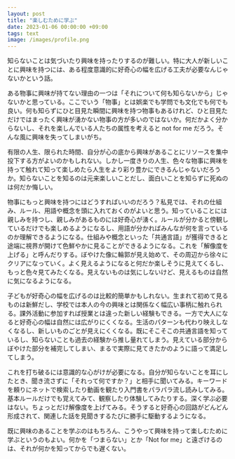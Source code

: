 ```yaml
---
layout: post
title: "楽しむために学ぶ"
date: 2023-01-06 00:00:00 +09:00
tags: text
image: /images/profile.png
---
```


知らないことは気づいたり興味を持ったりするのが難しい。特に大人が新しいことに興味を持つには、ある程度意識的に好奇心の幅を広げる工夫が必要なんじゃないかという話。

ある物事に興味が持てない理由の一つは「それについて何も知らないから」じゃないかと思っている。ここでいう「物事」とは娯楽でも学問でも文化でも何でも良い。何も知らずにひと目見た瞬間に興味を持つ物事もあるけれど、ひと目見ただけではまったく興味が湧かない物事の方が多いのではないか。何だかよく分からないし、それを楽しんでいる人たちの属性を考えると not for me だろう。そんな風に興味を失ってしまいがち。

有限の人生、限られた時間、自分が心の底から興味があることにリソースを集中投下する方がよいのかもしれない。しかし一度きりの人生、色々な物事に興味を持って触れて知って楽しめたら人生をより彩り豊かにできるんじゃないだろうか。知らないことを知るのは元来楽しいことだし、面白いことを知らずに死ぬのは何だか悔しい。

物事にもっと興味を持つにはどうすればいいのだろう？私見では、それの仕組み、ルール、用語や概念を頭に入れておくのがよいと思う。知っていることには親しみを持つし、親しみがあるものには好奇心が湧く。ルールが分かると傍観しているだけでも楽しめるようになるし、用語が分かればみんなが何を言っているのか理解できるようになる。仕組みや概念といった「共通言語」が獲得できると途端に視界が開けて色鮮やかに見ることができるようになる。これを「解像度を上げる」と呼んだりする。ぼやけた像に輪郭が見え始めて、その周辺から徐々にクリアになっていく。よく見えるようになると何だか楽しそうに見えてくるし、もっと色々見てみたくなる。見えないものは気にしないけど、見えるものは自然に気になるようになる。

子どもが好奇心の幅を広げるのは比較的簡単かもしれない。生まれて初めて見るものは新鮮だし、学校では本人の今の興味とは関係なく幅広い事柄に触れられる。課外活動に参加すれば授業とは違った新しい経験もできる。一方で大人になると好奇心の幅は自然には広がりにくくなる。生活のパターンも代わり映えしなくなるし、新しいものごとが見えにくくなる。既にそこそこの共通言語を知っているし、知らないことも過去の経験から推し量れてしまう。見えている部分からぼやけた部分を補完してしまい、まるで実際に見てきたかのように語って満足してしまう。

これを打ち破るには意識的な心がけが必要になる。自分が知らないことを耳にしたとき、聞き流さずに「それって何ですか？」と相手に聞いてみる。キーワードを頼りにネットで検索したり動画を観たり入門書をパラパラ流し読みしてみる。基本ルールだけでも覚えてみて、観察したり体験してみたりする。深く学ぶ必要はない。ちょっとだけ解像度を上げてみる。そうすると好奇心の回路がどんどん形成されて、関連した話を見聞きするたびに勝手に駆動するようになる。

既に興味のあることを学ぶのはもちろん、こうやって興味を持って楽しむために学ぶというのもよい。何かを「つまらない」とか「Not for me」と遠ざけるのは、それが何かを知ってからでも遅くない。